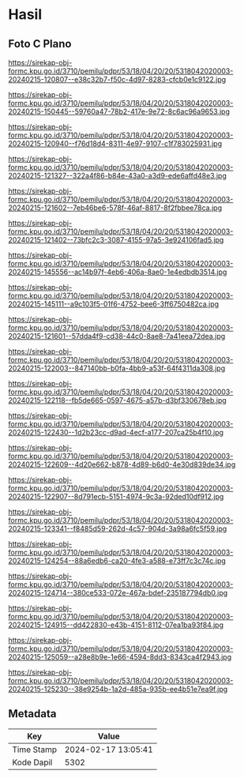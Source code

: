 # Hasil

## Foto C Plano

https://sirekap-obj-formc.kpu.go.id/3710/pemilu/pdpr/53/18/04/20/20/5318042020003-20240215-120807--e38c32b7-f50c-4d97-8283-cfcb0e1c9122.jpg

https://sirekap-obj-formc.kpu.go.id/3710/pemilu/pdpr/53/18/04/20/20/5318042020003-20240215-150445--59760a47-78b2-417e-9e72-8c6ac96a9653.jpg

https://sirekap-obj-formc.kpu.go.id/3710/pemilu/pdpr/53/18/04/20/20/5318042020003-20240215-120940--f76d18d4-8311-4e97-9107-c1f783025931.jpg

https://sirekap-obj-formc.kpu.go.id/3710/pemilu/pdpr/53/18/04/20/20/5318042020003-20240215-121327--322a4f86-b84e-43a0-a3d9-ede6affd48e3.jpg

https://sirekap-obj-formc.kpu.go.id/3710/pemilu/pdpr/53/18/04/20/20/5318042020003-20240215-121602--7eb46be6-578f-46af-8817-8f2fbbee78ca.jpg

https://sirekap-obj-formc.kpu.go.id/3710/pemilu/pdpr/53/18/04/20/20/5318042020003-20240215-121402--73bfc2c3-3087-4155-97a5-3e924106fad5.jpg

https://sirekap-obj-formc.kpu.go.id/3710/pemilu/pdpr/53/18/04/20/20/5318042020003-20240215-145556--ac14b97f-4eb6-406a-8ae0-1e4edbdb3514.jpg

https://sirekap-obj-formc.kpu.go.id/3710/pemilu/pdpr/53/18/04/20/20/5318042020003-20240215-145111--a9c103f5-01f6-4752-bee6-3ff6750482ca.jpg

https://sirekap-obj-formc.kpu.go.id/3710/pemilu/pdpr/53/18/04/20/20/5318042020003-20240215-121601--57dda4f9-cd38-44c0-8ae8-7a41eea72dea.jpg

https://sirekap-obj-formc.kpu.go.id/3710/pemilu/pdpr/53/18/04/20/20/5318042020003-20240215-122003--847140bb-b0fa-4bb9-a53f-64f4311da308.jpg

https://sirekap-obj-formc.kpu.go.id/3710/pemilu/pdpr/53/18/04/20/20/5318042020003-20240215-122118--fb5de665-0597-4675-a57b-d3bf330678eb.jpg

https://sirekap-obj-formc.kpu.go.id/3710/pemilu/pdpr/53/18/04/20/20/5318042020003-20240215-122430--1d2b23cc-d9ad-4ecf-a177-207ca25b4f10.jpg

https://sirekap-obj-formc.kpu.go.id/3710/pemilu/pdpr/53/18/04/20/20/5318042020003-20240215-122609--4d20e662-b878-4d89-b6d0-4e30d839de34.jpg

https://sirekap-obj-formc.kpu.go.id/3710/pemilu/pdpr/53/18/04/20/20/5318042020003-20240215-122907--8d791ecb-5151-4974-9c3a-92ded10df912.jpg

https://sirekap-obj-formc.kpu.go.id/3710/pemilu/pdpr/53/18/04/20/20/5318042020003-20240215-123341--f8485d59-262d-4c57-904d-3a98a6fc5f59.jpg

https://sirekap-obj-formc.kpu.go.id/3710/pemilu/pdpr/53/18/04/20/20/5318042020003-20240215-124254--88a6edb6-ca20-4fe3-a588-e73ff7c3c74c.jpg

https://sirekap-obj-formc.kpu.go.id/3710/pemilu/pdpr/53/18/04/20/20/5318042020003-20240215-124714--380ce533-072e-467a-bdef-235187794db0.jpg

https://sirekap-obj-formc.kpu.go.id/3710/pemilu/pdpr/53/18/04/20/20/5318042020003-20240215-124915--dd422830-e43b-4151-8112-07ea1ba93f84.jpg

https://sirekap-obj-formc.kpu.go.id/3710/pemilu/pdpr/53/18/04/20/20/5318042020003-20240215-125059--a28e8b9e-1e66-4594-8dd3-8343ca4f2943.jpg

https://sirekap-obj-formc.kpu.go.id/3710/pemilu/pdpr/53/18/04/20/20/5318042020003-20240215-125230--38e9254b-1a2d-485a-935b-ee4b51e7ea9f.jpg


## Metadata

| Key        | Value               |
| ---------- | ------------------- |
| Time Stamp | 2024-02-17 13:05:41 |
| Kode Dapil | 5302                |



